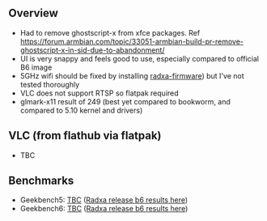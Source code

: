 ## Overview
- Had to remove ghostscript-x from xfce packages. Ref https://forum.armbian.com/topic/33051-armbian-build-pr-remove-ghostscript-x-in-sid-due-to-abandonment/
- UI is very snappy and feels good to use, especially compared to official B6 image
- 5GHz wifi should be fixed by installing [radxa-firmware](https://github.com/radxa-pkg/radxa-firmware/releases/tag/0.2.20)) but I've not tested thoroughly 
- VLC does not support RTSP so flatpak required
- glmark-x11 result of 249 (best yet compared to bookworm, and compared to 5.10 kernel and drivers)

## VLC (from flathub via flatpak)
- TBC

## Benchmarks
- Geekbench5: [TBC](https://browser.geekbench.com/v5/cpu/XXX) ([Radxa release b6 results here](https://browser.geekbench.com/v5/cpu/22362662))
- Geekbench6: [TBC](https://browser.geekbench.com/v6/cpu/XXX) ([Radxa release b6 results here](https://browser.geekbench.com/v6/cpu/5537554))
